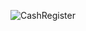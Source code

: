 ![CashRegister](https://github.com/mekicnikola/CashRegisterInternship/assets/102312978/fc3a96be-3965-4c84-a22c-fcff1fe34082)
